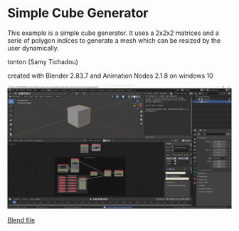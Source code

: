 # Simple Cube Generator
This example is a simple cube generator. 
It uses a 2x2x2 matrices and a serie of polygon indices to generate a mesh which can be resized by the user dynamically.

tonton (Samy Tichadou)

created with Blender 2.83.7 and Animation Nodes 2.1.8 on windows 10

![Image preview](https://github.com/samytichadou/animation_nodes_examples/blob/master/library/Utility/Simple%20Cube%20Generator/image_preview.png)

<!---[Video preview](https://youtu.be/dzgT9opN3RM?list=PL57BAmPXpXuOLKN-CjVJPmWcsqEqg7Fku)-->

[Blend file](https://github.com/samytichadou/animation_nodes_examples/blob/master/library/Utility/Simple%20Cube%20Generator/Simple%20Cube%20Generator.blend?raw=true)
